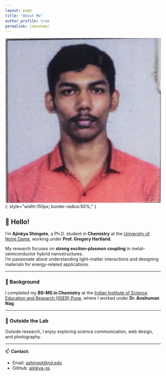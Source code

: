 ```yaml
---
layout: page
title: "About Me"
author_profile: true
permalink: /aboutme/
---
```

![Ajinkya Shingote](images/bio-photo-2.jpg){: style="width:150px; border-radius:50%;" }

## 👋 Hello!

I’m **Ajinkya Shingote**, a Ph.D. student in **Chemistry** at the [University of Notre Dame](https://chemistry.nd.edu/), working under **Prof. Gregory Hartland**.

My research focuses on **strong exciton–plasmon coupling** in metal–semiconductor hybrid nanostructures.  
I’m passionate about understanding light–matter interactions and designing materials for energy-related applications.

---

### 🧪 Background

I completed my **BS–MS in Chemistry** at the [Indian Institute of Science Education and Research (IISER) Pune](https://www.iiserpune.ac.in/), where I worked under **Dr. Anshuman Nag**.

---

### 🌱 Outside the Lab
Outside research, I enjoy exploring science communication, web design, and photography.

---

📫 **Contact:**  
- Email: ashingot@nd.edu  
- GitHub: [ajinkya-ss](https://github.com/ajinkya-ss)
